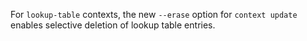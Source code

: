 For `lookup-table` contexts, the new `--erase` option for `context update`
enables selective deletion of lookup table entries.
